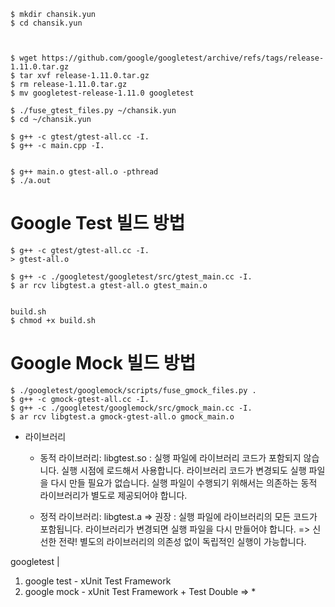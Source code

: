 ```
$ mkdir chansik.yun
$ cd chansik.yun



$ wget https://github.com/google/googletest/archive/refs/tags/release-1.11.0.tar.gz
$ tar xvf release-1.11.0.tar.gz
$ rm release-1.11.0.tar.gz
$ mv googletest-release-1.11.0 googletest

$ ./fuse_gtest_files.py ~/chansik.yun
$ cd ~/chansik.yun

$ g++ -c gtest/gtest-all.cc -I.
$ g++ -c main.cpp -I. 


$ g++ main.o gtest-all.o -pthread
$ ./a.out
```

# Google Test 빌드 방법
```
$ g++ -c gtest/gtest-all.cc -I.
> gtest-all.o

$ g++ -c ./googletest/googletest/src/gtest_main.cc -I.
$ ar rcv libgtest.a gtest-all.o gtest_main.o


build.sh
$ chmod +x build.sh

```

# Google Mock 빌드 방법
```
$ ./googletest/googlemock/scripts/fuse_gmock_files.py .
$ g++ -c gmock-gtest-all.cc -I.
$ g++ -c ./googletest/googlemock/src/gmock_main.cc -I.
$ ar rcv libgtest.a gmock-gtest-all.o gmock_main.o 

```




* 라이브러리
  - 동적 라이브러리: libgtest.so
    : 실행 파일에 라이브러리 코드가 포함되지 않습니다.
      실행 시점에 로드해서 사용합니다.
      라이브러리 코드가 변경되도 실행 파일을 다시 만들 필요가 없습니다.
      실행 파일이 수행되기 위해서는 의존하는 동적 라이브러리가 별도로 제공되어야 합니다.

  - 정적 라이브러리: libgtest.a => 권장
    : 실행 파일에 라이브러리의 모든 코드가 포함됩니다.
      라이브러리가 변경되면 실행 파일을 다시 만들어야 합니다. => 신선한 전략!
      별도의 라이브러리의 의존성 없이 독립적인 실행이 가능합니다.




googletest
  |
  1. google test - xUnit Test Framework
  2. google mock - xUnit Test Framework + Test Double => *

